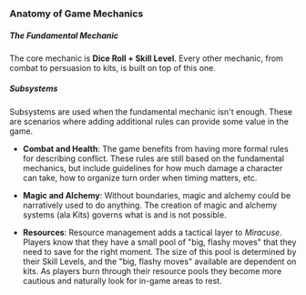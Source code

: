### Anatomy of Game Mechanics

##### The Fundamental Mechanic

The core mechanic is **Dice Roll + Skill Level**. Every other mechanic, from combat to persuasion to kits, is built on top of this one.

##### Subsystems

Subsystems are used when the fundamental mechanic isn't enough. These are scenarios where adding additional rules can provide some value in the game.

- **Combat and Health**: The game benefits from having more formal rules for describing conflict. These rules are still based on the fundamental mechanics, but include guidelines for how much damage a character can take, how to organize turn order when timing matters, etc.

- **Magic and Alchemy**: Without boundaries, magic and alchemy could be narratively used to do anything. The creation of magic and alchemy systems (ala Kits) governs what is and is not possible. 

- **Resources**: Resource management adds a tactical layer to _Miracuse_. Players know that they have a small pool of "big, flashy moves" that they need to save for the right moment. The size of this pool is determined by their Skill Levels, and the "big, flashy moves" available are dependent on kits. As players burn through their resource pools they become more cautious and naturally look for in-game areas to rest.



